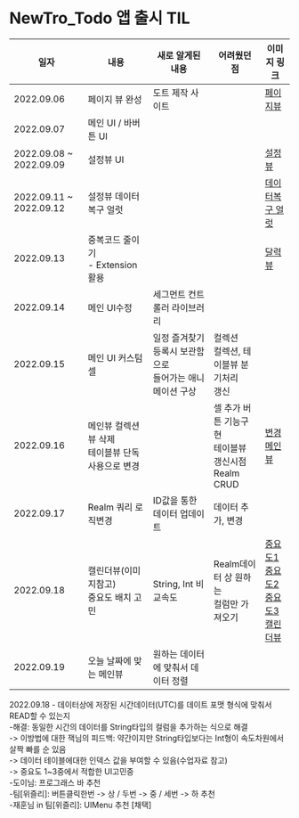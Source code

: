 # NewTro_Todo 앱 출시 TIL

|일자|내용|새로 알게된 내용|어려웠던 점|이미지 링크
|----------|--------------------|--------------------|--------------------|--------------------
|2022.09.06|페이지 뷰 완성|도트 제작 사이트||[페이지뷰](https://user-images.githubusercontent.com/44957712/190864376-28b88f4e-c7e5-42fc-af4b-14552e2733c8.png)
|2022.09.07|메인 UI / 바버튼 UI|||
|2022.09.08 ~ 2022.09.09|설정뷰 UI|||[설정뷰](https://user-images.githubusercontent.com/44957712/190864934-2f8be7e6-4ef5-436d-bc69-d6b7ecaaa580.png)
|2022.09.11 ~ 2022.09.12|설정뷰 데이터복구 얼럿|||[데이터복구 얼럿](https://user-images.githubusercontent.com/44957712/190864944-5dba850e-1c15-4a76-bd28-59f37b671931.png)
|2022.09.13|중복코드 줄이기 <br/>- Extension 활용|||[달력뷰](https://user-images.githubusercontent.com/44957712/190865252-6c8db32e-0c61-4fbd-a6ff-83c624d4e298.png)
|2022.09.14|메인 UI수정|세그먼트 컨트롤러 라이브러리||
|2022.09.15|메인 UI 커스텀 셀|일정 즐겨찾기 등록시 보관함으로<br/>들어가는 애니메이션 구상|컬렉션<br/>컬렉션, 테이블뷰 분기처리<br/>갱신|
|2022.09.16|메인뷰 컬렉션뷰 삭제<br/>테이블뷰 단독 사용으로 변경||셀 추가 버튼 기능구현<br/>테이블뷰 갱신시점<br/>Realm CRUD|[변경 메인뷰](https://user-images.githubusercontent.com/44957712/190865170-9416c934-5c7f-48cb-9e91-498df667f729.png)
|2022.09.17|Realm 쿼리 로직변경|ID값을 통한 데이터 업데이트|데이터 추가, 변경|
|2022.09.18|캘린더뷰(이미지참고)<br/>중요도 배치 고민|String, Int 비교속도|Realm데이터 상 원하는<br/>컬럼만 가져오기|[중요도1](https://user-images.githubusercontent.com/44957712/190911198-dde39e4b-84b0-4245-8050-5471d6910afe.png)<br/>[중요도2](https://user-images.githubusercontent.com/44957712/190912589-24bf0d02-5a2c-4ba9-8eac-f20bd4952924.png)<br/>[중요도3](https://user-images.githubusercontent.com/44957712/190917010-e960f6d5-f076-4414-a131-24f617c2a9c4.png)<br/>[캘린더뷰](https://user-images.githubusercontent.com/44957712/190911363-09dbbbad-ab9e-4e4c-b9cd-d301a75b262f.png)
|2022.09.19|오늘 날짜에 맞는 메인뷰|원하는 데이터에 맞춰서 데이터 정렬||

2022.09.18 - 데이터상에 저장된 시간데이터(UTC)를 데이트 포맷 형식에 맞춰서 READ할 수 있는지<br/>
            -해결: 동일한 시간의 데이터를 String타입의 컬럼을 추가하는 식으로 해결<br/>
            -> 이방법에 대한 잭님의 피드백: 약간이지만 String타입보다는 Int형이 속도차원에서 살짝 빠를 순 있음<br/>
            -> 데이터 테이블에대한 인덱스 값을 부여할 수 있음(수업자료 참고)<br/>
            -> 중요도 1~3중에서 적합한 UI고민중<br/>
            -도이님: 프로그래스 바 추천<br/>
            -팀[위즐리]: 버튼클릭한번 -> 상 / 두번 -> 중 / 세번 -> 하 추천<br/>
            -재훈님 in 팀[위즐리]: UIMenu 추천 [채택]<br/>
